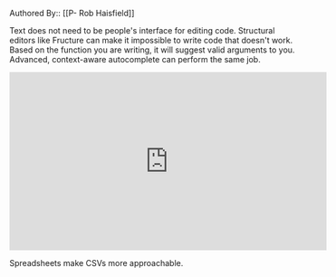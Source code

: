 Authored By:: [[P- Rob Haisfield]]

Text does not need to be people's interface for editing code. Structural editors like Fructure can make it impossible to write code that doesn't work. Based on the function you are writing, it will suggest valid arguments to you. Advanced, context-aware autocomplete can perform the same job.

<iframe width="560" height="315" src="https://www.youtube.com/embed/CnbVCNIh1NA" title="YouTube video player" frameborder="0" allow="accelerometer; autoplay; clipboard-write; encrypted-media; gyroscope; picture-in-picture" allowfullscreen></iframe>

Spreadsheets make CSVs more approachable.